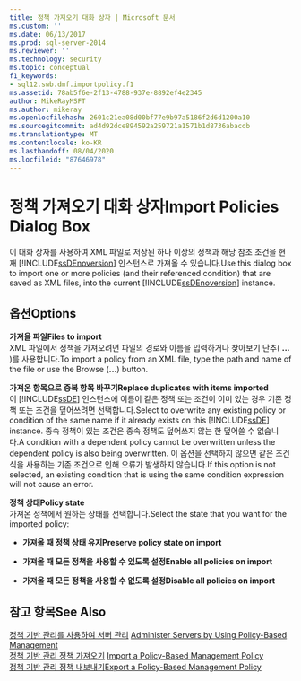 ```yaml
---
title: 정책 가져오기 대화 상자 | Microsoft 문서
ms.custom: ''
ms.date: 06/13/2017
ms.prod: sql-server-2014
ms.reviewer: ''
ms.technology: security
ms.topic: conceptual
f1_keywords:
- sql12.swb.dmf.importpolicy.f1
ms.assetid: 78ab5f6e-2f13-4788-937e-8892ef4e2345
author: MikeRayMSFT
ms.author: mikeray
ms.openlocfilehash: 2601c21ea08d00bf77e9b97a5186f2d6d1200a10
ms.sourcegitcommit: ad4d92dce894592a259721a1571b1d8736abacdb
ms.translationtype: MT
ms.contentlocale: ko-KR
ms.lasthandoff: 08/04/2020
ms.locfileid: "87646978"
---
```

# <a name="import-policies-dialog-box"></a><span data-ttu-id="59880-102">정책 가져오기 대화 상자</span><span class="sxs-lookup"><span data-stu-id="59880-102">Import Policies Dialog Box</span></span>
  <span data-ttu-id="59880-103">이 대화 상자를 사용하여 XML 파일로 저장된 하나 이상의 정책과 해당 참조 조건을 현재 [!INCLUDE[ssDEnoversion](../../includes/ssdenoversion-md.md)] 인스턴스로 가져올 수 있습니다.</span><span class="sxs-lookup"><span data-stu-id="59880-103">Use this dialog box to import one or more policies (and their referenced condition) that are saved as XML files, into the current [!INCLUDE[ssDEnoversion](../../includes/ssdenoversion-md.md)] instance.</span></span>  
  
## <a name="options"></a><span data-ttu-id="59880-104">옵션</span><span class="sxs-lookup"><span data-stu-id="59880-104">Options</span></span>  
 <span data-ttu-id="59880-105">**가져올 파일**</span><span class="sxs-lookup"><span data-stu-id="59880-105">**Files to import**</span></span>  
 <span data-ttu-id="59880-106">XML 파일에서 정책을 가져오려면 파일의 경로와 이름을 입력하거나 찾아보기 단추( **...** )를 사용합니다.</span><span class="sxs-lookup"><span data-stu-id="59880-106">To import a policy from an XML file, type the path and name of the file or use the Browse (**...**) button.</span></span>  
  
 <span data-ttu-id="59880-107">**가져온 항목으로 중복 항목 바꾸기**</span><span class="sxs-lookup"><span data-stu-id="59880-107">**Replace duplicates with items imported**</span></span>  
 <span data-ttu-id="59880-108">이 [!INCLUDE[ssDE](../../includes/ssde-md.md)] 인스턴스에 이름이 같은 정책 또는 조건이 이미 있는 경우 기존 정책 또는 조건을 덮어쓰려면 선택합니다.</span><span class="sxs-lookup"><span data-stu-id="59880-108">Select to overwrite any existing policy or condition of the same name if it already exists on this [!INCLUDE[ssDE](../../includes/ssde-md.md)] instance.</span></span> <span data-ttu-id="59880-109">종속 정책이 있는 조건은 종속 정책도 덮어쓰지 않는 한 덮어쓸 수 없습니다.</span><span class="sxs-lookup"><span data-stu-id="59880-109">A condition with a dependent policy cannot be overwritten unless the dependent policy is also being overwritten.</span></span> <span data-ttu-id="59880-110">이 옵션을 선택하지 않으면 같은 조건 식을 사용하는 기존 조건으로 인해 오류가 발생하지 않습니다.</span><span class="sxs-lookup"><span data-stu-id="59880-110">If this option is not selected, an existing condition that is using the same condition expression will not cause an error.</span></span>  
  
 <span data-ttu-id="59880-111">**정책 상태**</span><span class="sxs-lookup"><span data-stu-id="59880-111">**Policy state**</span></span>  
 <span data-ttu-id="59880-112">가져온 정책에서 원하는 상태를 선택합니다.</span><span class="sxs-lookup"><span data-stu-id="59880-112">Select the state that you want for the imported policy:</span></span>  
  
-   <span data-ttu-id="59880-113">**가져올 때 정책 상태 유지**</span><span class="sxs-lookup"><span data-stu-id="59880-113">**Preserve policy state on import**</span></span>  
  
-   <span data-ttu-id="59880-114">**가져올 때 모든 정책을 사용할 수 있도록 설정**</span><span class="sxs-lookup"><span data-stu-id="59880-114">**Enable all policies on import**</span></span>  
  
-   <span data-ttu-id="59880-115">**가져올 때 모든 정책을 사용할 수 없도록 설정**</span><span class="sxs-lookup"><span data-stu-id="59880-115">**Disable all policies on import**</span></span>  
  
## <a name="see-also"></a><span data-ttu-id="59880-116">참고 항목</span><span class="sxs-lookup"><span data-stu-id="59880-116">See Also</span></span>  
 <span data-ttu-id="59880-117">[정책 기반 관리를 사용하여 서버 관리](administer-servers-by-using-policy-based-management.md) </span><span class="sxs-lookup"><span data-stu-id="59880-117">[Administer Servers by Using Policy-Based Management](administer-servers-by-using-policy-based-management.md) </span></span>  
 <span data-ttu-id="59880-118">[정책 기반 관리 정책 가져오기](import-a-policy-based-management-policy.md) </span><span class="sxs-lookup"><span data-stu-id="59880-118">[Import a Policy-Based Management Policy](import-a-policy-based-management-policy.md) </span></span>  
 [<span data-ttu-id="59880-119">정책 기반 관리 정책 내보내기</span><span class="sxs-lookup"><span data-stu-id="59880-119">Export a Policy-Based Management Policy</span></span>](export-a-policy-based-management-policy.md)  
  
  
